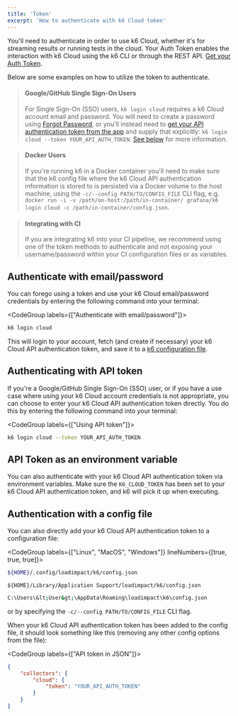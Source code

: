 ```yaml
---
title: 'Token'
excerpt: 'How to authenticate with k6 Cloud token'
---
```


You'll need to authenticate in order to use k6 Cloud, whether it's for streaming results or running tests in the cloud. Your Auth Token enables the interaction with k6 Cloud using the k6 CLI or through the REST API. [Get your Auth Token](https://app.k6.io/account/token).

Below are some examples on how to utilize the token to authenticate.

> #### Google/GitHub Single Sign-On Users
>
> For Single Sign-On (SSO) users, `k6 login cloud` requires a k6 Cloud account email and password. You will need to create a password using [Forgot Password](https://app.k6.io/account/forgot), or you'll instead need to <a href="https://app.k6.io/account/token"> get your API authentication token from the app</a> and supply that explicitly: `k6 login cloud --token YOUR_API_AUTH_TOKEN`.
> <a href="#authenticating-with-api-token">See below</a> for more information.

> #### Docker Users
>
> If you're running k6 in a Docker container you'll need to make sure that the k6 config file where the k6 Cloud API authentication information is stored to is persisted via a Docker volume to the host machine, using the `-c/--config PATH/TO/CONFIG_FILE` CLI flag, e.g. `docker run -i -v /path/on-host:/path/in-container/ grafana/k6 login cloud -c /path/in-container/config.json`.

> #### Integrating with CI
>
> If you are integrating k6 into your CI pipeline, we recommend using one of the token methods to authenticate and not exposing your username/password within your CI configuration files or as variables.

## Authenticate with email/password

You can forego using a token and use your k6 Cloud email/password credentials by entering the following command into your terminal:

<CodeGroup labels={["Authenticate with email/password"]}>

```bash
k6 login cloud
```

</CodeGroup>

This will login to your account, fetch (and create if necessary) your k6 Cloud API authentication token, and save it to a [k6 configuration file](#using-config-file).

## Authenticating with API token

If you're a Google/GitHub Single Sign-On (SSO) user, or if you have a use case where using your k6 Cloud account credentials is not appropriate, you can choose to enter your k6 Cloud API authentication token directly. You do this by entering the following command into your terminal:

<CodeGroup labels={["Using API token"]}>

```bash
k6 login cloud --token YOUR_API_AUTH_TOKEN
```

</CodeGroup>

## API Token as an environment variable

You can also authenticate with your k6 Cloud API authentication token via environment variables. Make sure the `K6_CLOUD_TOKEN` has been set to your k6 Cloud API authentication token, and k6 will pick it up when executing.

## Authentication with a config file

You can also directly add your k6 Cloud API authentication token to a configuration file:

<CodeGroup labels={["Linux", "MacOS", "Windows"]} lineNumbers={[true, true, true]}>

```bash
${HOME}/.config/loadimpact/k6/config.json
```

```
${HOME}/Library/Application Support/loadimpact/k6/config.json
```

```bash
C:\Users\&lt;User&gt;\AppData\Roaming\loadimpact\k6\config.json
```

</CodeGroup>

or by specifying the `-c/--config PATH/TO/CONFIG_FILE` CLI flag.

When your k6 Cloud API authentication token has been added to the config file, it should look something like this (removing any other config options from the file):

<CodeGroup labels={["API token in JSON"]}>

```json
{
    "collectors": {
        "cloud": {
            "token": "YOUR_API_AUTH_TOKEN"
        }
    }
}
```

</CodeGroup>
